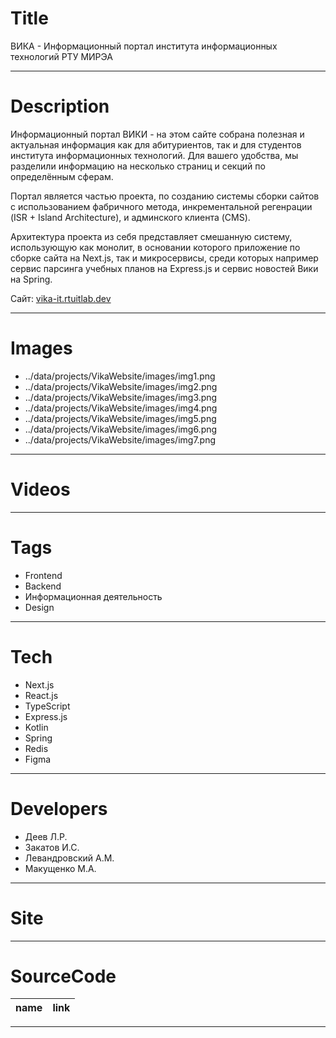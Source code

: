 # Title

ВИКА - Информационный портал института информационных технологий РТУ МИРЭА

---

# Description

Информационный портал ВИКИ - на этом сайте собрана полезная и актуальная информация как для абитуриентов, так и для студентов института информационных технологий. Для вашего удобства, мы разделили информацию на несколько страниц и секций по определённым сферам.

Портал является частью проекта, по созданию системы сборки сайтов с использованием фабричного метода, инкрементальной регенрации (ISR + Island Architecture), и админского клиента (CMS).

Архитектура проекта из себя представляет смешанную систему, использующую как монолит, в основании которого приложение по сборке сайта на Next.js, так и микросервисы, среди которых например сервис парсинга учебных планов на Express.js и сервис новостей Вики на Spring.

Сайт: <a target="_blank" href="https://vika-it.rtuitlab.dev/">vika-it.rtuitlab.dev</a>

---

# Images

- ../data/projects/VikaWebsite/images/img1.png
- ../data/projects/VikaWebsite/images/img2.png
- ../data/projects/VikaWebsite/images/img3.png
- ../data/projects/VikaWebsite/images/img4.png
- ../data/projects/VikaWebsite/images/img5.png
- ../data/projects/VikaWebsite/images/img6.png
- ../data/projects/VikaWebsite/images/img7.png

---

# Videos

---

# Tags

- Frontend
- Backend
- Информационная деятельность
- Design

---

# Tech

- Next.js
- React.js
- TypeScript
- Express.js
- Kotlin
- Spring
- Redis
- Figma

---

# Developers

- Деев Л.Р.
- Закатов И.С.
- Левандровский А.М.
- Макущенко М.А.

---

# Site

---

# SourceCode

| name | link |
| ---- | ---- |

---
